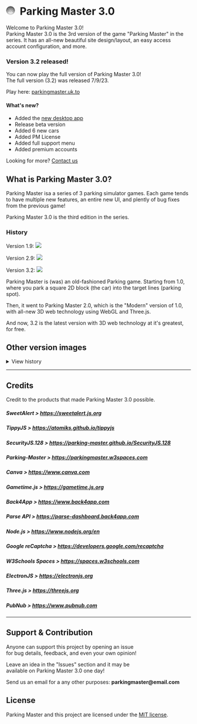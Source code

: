 # <img alt="Favicon" src="favicon.ico" width="24" />&nbsp;&nbsp;Parking Master 3.0
Welcome to Parking Master 3.0!<br>
Parking Master 3.0 is the 3rd version of the game "Parking Master" in the series. It has an all-new beautiful site design/layout, an easy access account configuration, and more. 
<!-- **Note: This project is still in production. Some features may be broken, unfinished or unavailable for now.** -->

### Version 3.2 released!
You can now play the full version of Parking Master 3.0!<br>
The full version (3.2) was released 7/9/23.

Play here: [parkingmaster.uk.to](https://parkingmaster.uk.to)

#### What's new?
- Added the [new desktop app](https://parkingmaster.uk.to/downloads/)
- Release beta version
- Added 6 new cars
- Added PM License
- Added full support menu
- Added premium accounts

Looking for more? [Contact us](mailto:parkingmaster@email.com)

## What is Parking Master 3.0?
Parking Master isa a series of 3 parking simulator games. Each game tends to have multiple new features, an entire new UI, and plently of bug fixes from the previous game!

Parking Master 3.0 is the third edition in the series.

### History

Version 1.9:
<img src="https://user-images.githubusercontent.com/88283567/164757620-85fd5706-5ef0-4214-882f-1706ae7071e2.png">

Version 2.9:
<img src="https://github.com/Parking-Master/Parking-Master-3.0/assets/88283567/cd0c80dd-684c-4583-8b9b-1b5625baf392">

Version 3.2:
<img src="https://github.com/Parking-Master/Parking-Master-3.0/assets/88283567/6e7ad210-af24-4868-a7af-908d0a6673cb">

Parking Master is (was) an old-fashioned Parking game. Starting from 1.0, where you park a square 2D block (the car) into the target lines (parking spot).<br>

Then, it went to Parking Master 2.0, which is the "Modern" version of 1.0, with all-new 3D web technology using WebGL and Three.js.

And now, 3.2 is the latest version with 3D web technology at it's greatest, for free.

## Other version images
<details>
<summary>View history</summary>
<br>
<details>
<summary>1.0</summary>
v1.9
<img src="https://user-images.githubusercontent.com/88283567/164757620-85fd5706-5ef0-4214-882f-1706ae7071e2.png" />
<br>
v1.6
<img src="https://user-images.githubusercontent.com/88283567/164759776-8c5aff07-a96b-44f3-a4d9-9459bdcca2f1.png" />
<br>
< v1.0 (in production)
<img src="https://user-images.githubusercontent.com/88283567/164761406-fb962e3a-d0e9-45e9-b265-6236ee649efe.png" />
<br>
</details>
<details>
<summary>2.0</summary>
v2.0
<img src="https://github.com/Parking-Master/Parking-Master-2.0/blob/main/preview.png?raw=true">
<br>
</details>
<details>
<summary>3.0</summary>
v3.0
<img src="https://user-images.githubusercontent.com/88283567/187799704-f8ced546-8969-4018-9d07-f6b30057131f.png">
<br>
</details>

Historic site at [`old.parkingmaster.tk`](https://old.parkingmaster.tk)
</details>
<hr>
<h2>Credits</h2>
Credit to the products that made Parking Master 3.0 possible.

##### SweetAlert \> https://sweetalert.js.org
##### TippyJS \> https://atomiks.github.io/tippyjs
##### SecurityJS.128 \> https://parking-master.github.io/SecurityJS.128
##### Parking-Master \> https://parkingmaster.w3spaces.com
##### Canva \> https://www.canva.com
##### Gametime.js \> https://gametime.js.org
##### Back4App \> https://www.back4app.com
##### Parse API \> https://parse-dashboard.back4app.com
##### Node.js \> https://www.nodejs.org/en
##### Google reCaptcha \> https://developers.google.com/recaptcha
##### W3Schools Spaces \> https://spaces.w3schools.com
##### ElectronJS \> https://electronjs.org
##### Three.js \> https://threejs.org
##### PubNub \> https://www.pubnub.com
___
## Support & Contribution
Anyone can support this project by opening an issue<br>for bug details, feedback, and even your own opinion!

Leave an idea in the "Issues" section and it may be<br>available on Parking Master 3.0 one day!

Send us an email for a any other purposes: __parkingmaster@email.com__

## License
Parking Master and this project are licensed under the [MIT license](LICENSE).
